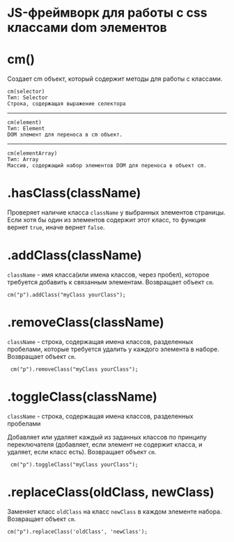 # JS-фреймворк для работы с css классами dom элементов

# cm()

Создает cm объект, который содержит методы для работы с классами.

    cm(selector)
    Тип: Selector
    Строка, содержащая выражение селектора
---
    cm(element)
    Тип: Element
    DOM элемент для переноса в cm объект.
---
    cm(elementArray)
    Тип: Array
    Массив, содержащий набор элементов DOM для переноса в объект cm.

# .hasClass(className)

Проверяет наличие класса `className` у выбранных элементов страницы. Если хотя бы один из элементов содержит этот класс, то функция вернет `true`, иначе вернет `false`.

# .addClass(className)

`className` - имя класса(или имена классов, через пробел), которое требуется добавить к связанным элементам. Возвращает объект `cm`.

    cm("p").addClass("myClass yourClass");

# .removeClass(className)

`className` - строка, содержащая имена классов, разделенных пробелами, которые требуется удалить у каждого элемента в наборе. Возвращает объект `cm`.

     cm("p").removeClass("myClass yourClass");

# .toggleClass(className)
`className` - строка, содержащая имена классов, разделенных пробелами

Добавляет или удаляет каждый из заданных классов по принципу переключателя (добавляет, если элемент не содержит класса, и удаляет, если класс есть). Возвращает объект `cm`.

     cm("p").toggleClass("myClass yourClass");

# .replaceClass(oldClass, newClass)

Заменяет класс `oldClass` на класс `newClass` в каждом элементе набора. Возвращает объект `cm`.

    cm("p").replaceClass('oldClass', 'newClass');
